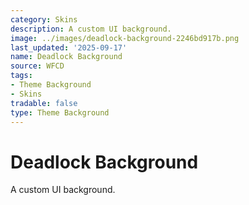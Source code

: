```yaml
---
category: Skins
description: A custom UI background.
image: ../images/deadlock-background-2246bd917b.png
last_updated: '2025-09-17'
name: Deadlock Background
source: WFCD
tags:
- Theme Background
- Skins
tradable: false
type: Theme Background
---
```


# Deadlock Background

A custom UI background.

